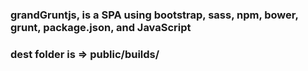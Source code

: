 ### grandGruntjs, is a SPA using bootstrap, sass, npm, bower, grunt, package.json, and JavaScript

### dest folder is => public/builds/







